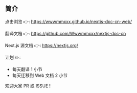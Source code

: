 ## 简介

点击浏览 👉: https://wwwmmxxx.github.io/nextjs-doc-cn-web/

翻译文档 👉: https://github.com/Wwwmmxxx/nextjs-doc-cn

Next.js 源文档 👉: https://nextjs.org/

计划 ✏️:

- 每天翻译 1 小节
- 每天迁移到 Web 文档 2 小节

欢迎大家 PR 或 ISSUE !
